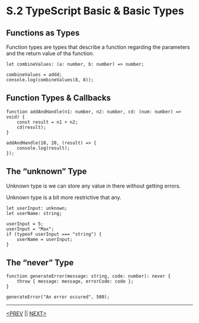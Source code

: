# S.2 TypeScript Basic & Basic Types

## Functions as Types

Function types are types that describe a function regarding the parameters and the return value of tha function.

```tsx
let combineValues: (a: number, b: number) => number;

combineValues = addd;
console.log(combineValues(8, 8));
```

## Function Types & Callbacks

```tsx
function addAndHandle(n1: number, n2: number, cd: (num: number) => void) {
	const result = n1 + n2;
	cd(result);
}

addAndHandle(10, 20, (result) => {
	console.log(result);
});
```

## The “unknown” Type

Unknown type is we can store any value in there without getting errors.

Unknown type is a bit more restrictive that any.

```tsx
let userInput: unknown;
let userName: string;

userInput = 5;
userInput = "Max";
if (typeof userInput === "string") {
	userName = userInput;
}
```

## The “never” Type

```tsx
function generateError(message: string, code: number): never {
	throw { message: message, errorCode: code };
}

generateError("An error occured", 500);
```

---

[<PREV](./230411.md) || [NEXT>](./230413.md)

